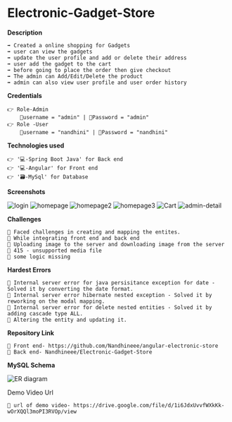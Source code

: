 
# Electronic-Gadget-Store

**Description**

    ➡️ Created a online shopping for Gadgets 
    ➡️ user can view the gadgets
    ➡️ update the user profile and add or delete their address
    ➡️ user add the gadget to the cart
    ➡️ before going to place the order then give checkout
    ➡️ The admin can Add/Edit/Delete the product
    ➡️ admin can also view user profile and user order history


**Credentials**

    👉 Role-Admin 
        📧username = "admin" | 🔐Password = "admin"
    👉 Role -User
        📧username = "nandhini" | 🔐Password = "nandhini"




**Technologies used**

    👉 '💻-Spring Boot Java' for Back end
    👉 '💻-Angular' for Front end 
    👉 '🗃️-MySql' for Database 


**Screenshots**

![login](https://github.com/Nandhineee/angular-electronic-store/assets/145537963/946fecc3-ecb7-4f1a-96bd-332abd144382)
![homepage](https://github.com/Nandhineee/angular-electronic-store/assets/145537963/fb12834f-6ca2-40da-8a18-4078d83472f7)
![homepage2](https://github.com/Nandhineee/angular-electronic-store/assets/145537963/919d7a9c-c67a-45e6-b0c8-14d3010c3003)
![homepage3](https://github.com/Nandhineee/angular-electronic-store/assets/145537963/3f789e15-a9f6-47ce-b7ad-ea2db0d628b4)
![Cart](https://github.com/Nandhineee/angular-electronic-store/assets/145537963/a04f9c91-5fe2-41d8-8867-3a7b2c9b913d)
![admin-detail](https://github.com/Nandhineee/angular-electronic-store/assets/145537963/857b27d3-76f8-4f73-95f5-0e9699133a3a)

**Challenges**

    🔴 Faced challenges in creating and mapping the entites.
    🔴 While integrating front end and back end 
    🔴 Uploading image to the server and downloading image from the server
    🔴 415 - unsupported media file
    🔴 some logic missing



**Hardest Errors** 

    🚩 Internal server error for java persisitance exception for date - Solved it by converting the date format.
    🚩 Internal server error hibernate nested exception - Solved it by reworking on the modal mapping.
    🚩 Internal server error for delete nested entities - Solved it by adding cascade type ALL.
    🚩 Altering the entity and updating it.


**Repository Link**

    🔗 Front end- https://github.com/Nandhineee/angular-electronic-store   
    🔗 Back end- Nandhineee/Electronic-Gadget-Store


**MySQL Schema**

![ER diagram](https://github.com/Nandhineee/angular-electronic-store/assets/145537963/55fb48e3-1623-40d1-acd8-9c8a4e5a80bb)


Demo Video Url
  
    🔗 url of demo video- https://drive.google.com/file/d/1i6JdxUvvfWXkKk-wOrXQQl3moPI3RVOp/view
  
  
  
  

  
  
  
















